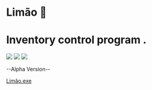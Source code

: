# <tittle> Limão </tittle> 🍋
<h1>Inventory control program .</h1>


![](Laranja/Screenshot2.png)
![](Laranja/Sreenshot.png)
![](Laranja/Screenshot3.png)
<p>--Alpha Version--
    
</p>

[Limão.exe](https://github.com/eusouanderson/Laranja/raw/main/Laranja/%5Blaranja.exe%5D/%5Blaranja.exe%5D.rar)